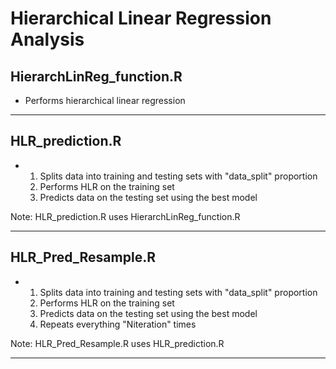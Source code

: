 # Hierarchical Linear Regression Analysis 

## HierarchLinReg_function.R
- Performs hierarchical linear regression
______________


## HLR_prediction.R
- 1. Splits data into training and testing sets with "data_split" proportion 
  2. Performs HLR on the training set
  3. Predicts data on the testing set using the best model

Note: HLR_prediction.R uses HierarchLinReg_function.R
______________


## HLR_Pred_Resample.R
- 1. Splits data into training and testing sets with "data_split" proportion 
  2. Performs HLR on the training set
  3. Predicts data on the testing set using the best model
  4. Repeats everything "Niteration" times


Note: HLR_Pred_Resample.R uses HLR_prediction.R 
______________
